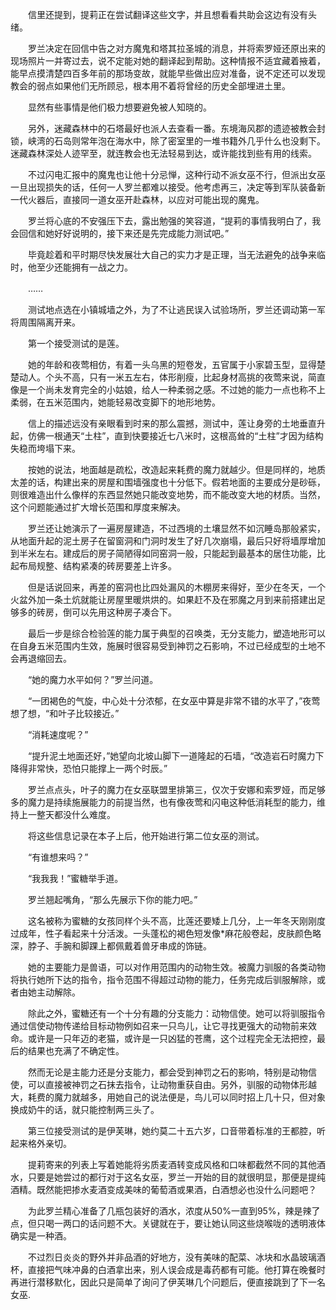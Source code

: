 　　信里还提到，提莉正在尝试翻译这些文字，并且想看看共助会这边有没有头绪。

　　罗兰决定在回信中告之对方魔鬼和塔其拉圣城的消息，并将索罗娅还原出来的现场照片一并寄过去，说不定能对她的翻译起到帮助。这种情报不适宜藏着掖着，能早点摸清楚四百多年前的那场变故，就能早些做出应对准备，说不定还可以发现教会的弱点如果他们无所顾忌，根本用不着将曾经的历史全部埋进土里。

　　显然有些事情是他们极力想要避免被人知晓的。

　　另外，迷藏森林中的石塔最好也派人去查看一番。东境海风郡的遗迹被教会封锁，峡湾的石岛则常年泡在海水中，除了密室里的一堆书籍外几乎什么也没剩下。迷藏森林深处人迹罕至，就连教会也无法轻易到达，或许能找到些有用的线索。

　　不过闪电汇报中的魔鬼也让他十分忌惮，这种行动不派女巫不行，但派出女巫一旦出现损失的话，任何一人罗兰都难以接受。他考虑再三，决定等到军队装备新一代火器后，直接同一道女巫开赴森林，以应对可能出现的魔鬼。

　　罗兰将心底的不安强压下去，露出勉强的笑容道，“提莉的事情我明白了，我会回信和她好好说明的，接下来还是先完成能力测试吧。”

　　毕竟趁着和平时期尽快发展壮大自己的实力才是正理，当无法避免的战争来临时，他至少还能拥有一战之力。

　　……

　　测试地点选在小镇城墙之外，为了不让逃民误入试验场所，罗兰还调动第一军将周围隔离开来。

　　第一个接受测试的是莲。

　　她的年龄和夜莺相仿，有着一头乌黑的短卷发，五官属于小家碧玉型，显得楚楚动人。个头不高，只有一米五左右，体形削瘦，比起身材高挑的夜莺来说，简直像是一个尚未发育完全的小姑娘，给人一种柔弱之感。不过她的能力一点也称不上柔弱，在五米范围内，她能轻易改变脚下的地形地势。

　　信上的描述远没有亲眼看到时来的那么震撼，测试中，莲让身旁的土地垂直升起，仿佛一根通天“土柱”，直到快要接近七八米时，这根高耸的“土柱”才因为结构失稳而垮塌下来。

　　按她的说法，地面越是疏松，改造起来耗费的魔力就越少。但是同样的，地质太差的话，构建出来的房屋和围墙强度也十分低下。假若地面的主要成分是砂砾，则很难造出什么像样的东西显然她只能改变地势，而不能改变大地的材质。当然，这个问题能通过扩大增长范围和厚度来解决。

　　罗兰还让她演示了一遍房屋建造，不过西境的土壤显然不如沉睡岛那般紧实，从地面升起的泥土房子在留窗洞和门洞时发生了好几次崩塌，最后只好将墙厚增加到半米左右。建成后的房子简陋得如同窑洞一般，只能起到最基本的居住功能，比起布局规整、结构紧凑的砖房要差上许多。

　　但是话说回来，再差的窑洞也比四处漏风的木棚房来得好，至少在冬天，一个火盆外加一条土炕就能让房屋里暖烘烘的。如果赶不及在邪魔之月到来前搭建出足够多的砖房，倒可以先用这种房子凑合下。

　　最后一步是综合检验莲的能力属于典型的召唤类，无分支能力，塑造地形可以在自身五米范围内生效，施展时很容易受到神罚之石影响，不过已经成型的土地不会再退缩回去。

　　“她的魔力水平如何？”罗兰问道。

　　“一团褐色的气旋，中心处十分浓郁，在女巫中算是非常不错的水平了，”夜莺想了想，“和叶子比较接近。”

　　“消耗速度呢？”

　　“提升泥土地面还好，”她望向北坡山脚下一道隆起的石墙，“改造岩石时魔力下降得非常快，恐怕只能撑上一两个时辰。”

　　罗兰点点头，叶子的魔力在女巫联盟里排第三，仅次于安娜和索罗娅，而足够多的魔力是持续施展能力的前提当然，也有像夜莺和闪电这种低消耗型的能力，维持上一整天都没什么难度。

　　将这些信息记录在本子上后，他开始进行第二位女巫的测试。

　　“有谁想来吗？”

　　“我我我！”蜜糖举手道。

　　罗兰翘起嘴角，“那么先展示下你的能力吧。”

　　这名被称为蜜糖的女孩同样个头不高，比莲还要矮上几分，上一年冬天刚刚度过成年，性子看起来十分活泼。一头蓬松的褐色短发像*麻花般卷起，皮肤颜色略深，脖子、手腕和脚踝上都佩戴着兽牙串成的饰链。

　　她的主要能力是兽语，可以对作用范围内的动物生效。被魔力驯服的各类动物将执行她所下达的指令，指令范围不得超过动物的能力，任务完成后驯服解除，或者由她主动解除。

　　除此之外，蜜糖还有一个十分有趣的分支能力：动物信使。她可以将驯服指令通过信使动物传递给目标动物例如召来一只鸟儿，让它寻找更强大的动物前来效命。或许是一只年迈的老猫，或许是一只凶猛的苍鹰，这个过程完全无法把控，最后的结果也充满了不确定性。

　　然而无论是主能力还是分支能力，都会受到神罚之石的影响，特别是动物信使，可以直接被神罚之石抹去指令，让动物重获自由。另外，驯服的动物体形越大，耗费的魔力就越多，用她自己的说法便是，鸟儿可以同时招上几十只，但对象换成奶牛的话，就只能控制两三头了。

　　第三位接受测试的是伊芙琳，她约莫二十五六岁，口音带着标准的王都腔，听起来格外亲切。

　　提莉寄来的列表上写着她能将劣质麦酒转变成风格和口味都截然不同的其他酒水，只要是她尝过的都行对于这名女巫，罗兰一开始的目的就很明显，那便是提纯酒精。既然能把掺水麦酒变成美味的葡萄酒或果酒，白酒想必也没什么问题吧？

　　为此罗兰精心准备了几瓶包装好的酒水，浓度从50%一直到95%，辣是辣了点，但只喝一两口的话问题不大。关键就在于，要让她认同这些烧喉咙的透明液体确实是一种酒。

　　不过烈日炎炎的野外并非品酒的好地方，没有美味的配菜、冰块和水晶玻璃酒杯，直接把气味冲鼻的白酒拿出来，别人误会成是毒药都有可能。他打算在晚餐时再进行潜移默化，因此只是简单了询问了伊芙琳几个问题后，便直接跳到了下一名女巫.
